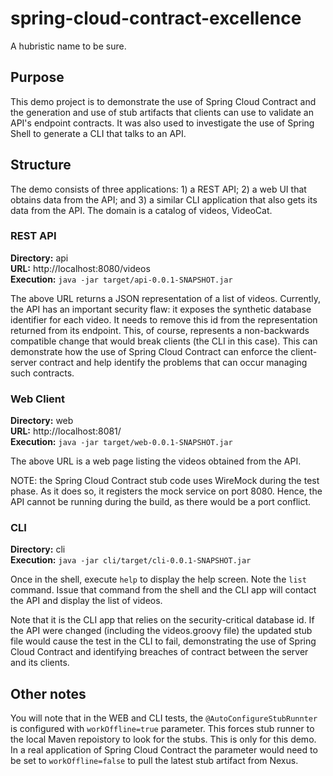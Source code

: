 # spring-cloud-contract-excellence

A hubristic name to be sure. 

## Purpose

This demo project is to demonstrate the use of Spring Cloud Contract and the 
generation and use of stub artifacts that clients can use to validate an API's
endpoint contracts. It was also used to investigate the use of Spring Shell 
to generate a CLI that talks to an API. 

## Structure

The demo consists of three applications: 1) a REST API; 2) a web UI that 
obtains data from the API; and 3) a similar CLI application that also gets 
its data from the API. The domain is a catalog of videos, VideoCat. 

### REST API

**Directory:** api  
**URL:** http://localhost:8080/videos  
**Execution:** `java -jar target/api-0.0.1-SNAPSHOT.jar`

The above URL returns a JSON representation of a list of videos. Currently, 
the API has an important security flaw: it exposes the synthetic database 
identifier for each video. It needs to remove this id from the representation
returned from its endpoint. This, of course, represents a non-backwards 
compatible change that would break clients (the CLI in this case). 
This can demonstrate how the use of Spring Cloud Contract can enforce the 
client-server contract and help identify the problems that can occur managing 
such contracts. 

### Web Client

**Directory:** web  
**URL:** http://localhost:8081/  
**Execution:** `java -jar target/web-0.0.1-SNAPSHOT.jar`

The above URL is a web page listing the videos obtained from the API. 

NOTE: the Spring Cloud Contract stub code uses WireMock during the test phase. 
As it does so, it registers the mock service on port 8080. Hence, the API 
cannot be running during the build, as there would be a port conflict.

### CLI

**Directory:** cli  
**Execution:** `java -jar cli/target/cli-0.0.1-SNAPSHOT.jar`

Once in the shell, execute `help` to display the help screen. Note the `list` 
command. Issue that command from the shell and the CLI app will contact the 
API and display the list of videos.

Note that it is the CLI app that relies on the security-critical database id.
If the API were changed (including the videos.groovy file) the updated 
stub file would cause the test in the CLI to fail, demonstrating the 
use of Spring Cloud Contract and identifying breaches of contract between 
the server and its clients.

## Other notes

You will note that in the WEB and CLI tests, the `@AutoConfigureStubRunnter`
is configured with `workOffline=true` parameter. This forces stub runner to the 
local Maven repoistory to look for the stubs. This is only for this demo. In a 
real application of Spring Cloud Contract the parameter would need to be set
to `workOffline=false` to pull the latest stub artifact from Nexus. 
